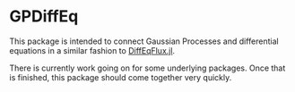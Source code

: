 # GPDiffEq

This package is intended to connect Gaussian Processes and differential equations in a similar fashion to [DiffEqFlux.jl](https://github.com/SciML/DiffEqFlux.jl). 

There is currently work going on for some underlying packages. Once that is finished, this package should come together very quickly. 